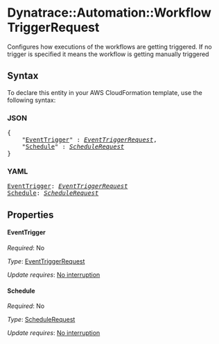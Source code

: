 # Dynatrace::Automation::Workflow TriggerRequest

Configures how executions of the workflows are getting triggered. If no trigger is specified it means the workflow is getting manually triggered

## Syntax

To declare this entity in your AWS CloudFormation template, use the following syntax:

### JSON

<pre>
{
    "<a href="#eventtrigger" title="EventTrigger">EventTrigger</a>" : <i><a href="eventtriggerrequest.md">EventTriggerRequest</a></i>,
    "<a href="#schedule" title="Schedule">Schedule</a>" : <i><a href="schedulerequest.md">ScheduleRequest</a></i>
}
</pre>

### YAML

<pre>
<a href="#eventtrigger" title="EventTrigger">EventTrigger</a>: <i><a href="eventtriggerrequest.md">EventTriggerRequest</a></i>
<a href="#schedule" title="Schedule">Schedule</a>: <i><a href="schedulerequest.md">ScheduleRequest</a></i>
</pre>

## Properties

#### EventTrigger

_Required_: No

_Type_: <a href="eventtriggerrequest.md">EventTriggerRequest</a>

_Update requires_: [No interruption](https://docs.aws.amazon.com/AWSCloudFormation/latest/UserGuide/using-cfn-updating-stacks-update-behaviors.html#update-no-interrupt)

#### Schedule

_Required_: No

_Type_: <a href="schedulerequest.md">ScheduleRequest</a>

_Update requires_: [No interruption](https://docs.aws.amazon.com/AWSCloudFormation/latest/UserGuide/using-cfn-updating-stacks-update-behaviors.html#update-no-interrupt)


